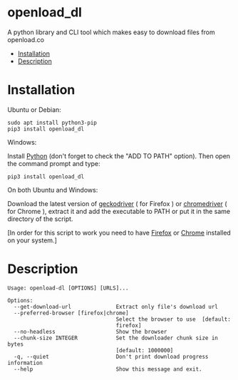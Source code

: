 # openload_dl
A python library and CLI tool which makes easy to download files from openload.co


- [Installation](#Installation)
- [Description](#Description)


# Installation
Ubuntu or Debian:

    sudo apt install python3-pip
    pip3 install openload_dl


Windows:  
  
Install [Python](https://www.python.org/downloads/) (don't forget to check the "ADD TO PATH" option).
Then open the command prompt and type:

    pip3 install openload_dl
  
On both Ubuntu and Windows:

Download the latest version of [geckodriver](https://github.com/mozilla/geckodriver/releases) ( for Firefox ) or [chromedriver](http://chromedriver.chromium.org/downloads) ( for Chrome ), extract it and add the executable to PATH or put it in the same directory of the script.

[In order for this script to work you need to have [Firefox](https://www.mozilla.org/it/firefox/new/) or [Chrome](https://www.google.com/chrome/) installed on your system.]

# Description

    Usage: openload-dl [OPTIONS] [URLS]...
    
    Options:
      --get-download-url              Extract only file's download url
      --preferred-browser [firefox|chrome]
                                      Select the browser to use  [default:
                                      firefox]
      --no-headless                   Show the browser
      --chunk-size INTEGER            Set the downloader chunk size in bytes
                                      [default: 1000000]
      -q, --quiet                     Don't print download progress information
      --help                          Show this message and exit.




